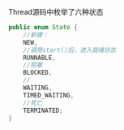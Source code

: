 Thread源码中枚举了六种状态

```java
public enum State {
    //新建：
    NEW,
    //调用start()后，进入就绪状态
    RUNNABLE,
    //阻塞
    BLOCKED,
    //
    WAITING,
    TIMED_WAITING,
    //死亡
    TERMINATED;
}
```

